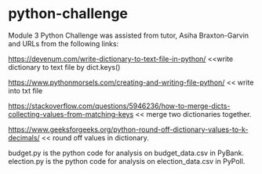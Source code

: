 # python-challenge
Module 3 Python Challenge was assisted from tutor, Asiha Braxton-Garvin and URLs from the following links:

https://devenum.com/write-dictionary-to-text-file-in-python/ <<write dictionary to text file by dict.keys()

https://www.pythonmorsels.com/creating-and-writing-file-python/ << write into txt file

https://stackoverflow.com/questions/5946236/how-to-merge-dicts-collecting-values-from-matching-keys << merge two dictionaries together. 

https://www.geeksforgeeks.org/python-round-off-dictionary-values-to-k-decimals/ << round off values in dictionary.

budget.py is the python code for analysis on budget_data.csv in PyBank.
election.py is the python code for analysis on election_data.csv in PyPoll.
